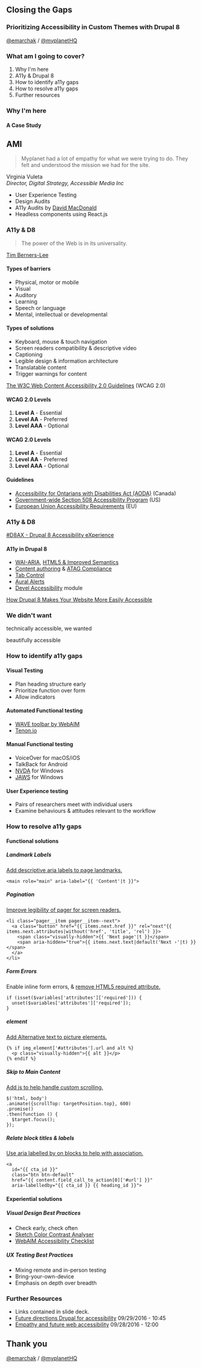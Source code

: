 ## Closing the Gaps

### Prioritizing Accessibility in Custom Themes with Drupal 8

[@emarchak](http://twitter.com/emarchak) / [@myplanetHQ](http://twitter.com/myplanetHQ)


### What am I going to cover?

1. Why I'm here
2. A11y & Drupal 8
3. How to identify a11y gaps
4. How to resolve a11y gaps
5. Further resources

### Why I'm here

#### A Case Study

## AMI

> Myplanet had a lot of empathy for what we were trying to do. They felt and understood the mission we had for the site.

Virginia Vuleta  
_Director, Digital Strategy, Accessible Media Inc_

- User Experience Testing
- Design Audits
- A11y Audits by [David MacDonald](http://www.davidmacd.com/)
- Headless components using React.js

### A11y & D8


> The power of the Web is  in its universality.

[Tim Berners-Lee](http://www.w3.org/standards/webdesign/accessibility)

#### Types of barriers

- Physical, motor or mobile
- Visual
- Auditory
- Learning
- Speech or language
- Mental, intellectual or developmental

#### Types of solutions

- Keyboard, mouse & touch navigation
- Screen readers compatibility & descriptive video
- Captioning
- Legible design & information architecture
- Translatable content
- Trigger warnings for content

[The W3C Web Content Accessibility 2.0 Guidelines](http://www.w3.org/TR/WCAG20/) (WCAG 2.0)

#### WCAG 2.0 Levels

1. **Level A** - Essential
2. **Level AA** - Preferred
3. **Level AAA** - Optional

#### WCAG 2.0 Levels

1. **Level A** - Essential
2. **Level AA** - Preferred
3. **Level AAA** - Optional

#### Guidelines

- [Accessibility for Ontarians with Disabilities Act (AODA)](http://www.aoda.ca/) (Canada)
- [Government-wide Section 508 Accessibility Program](https://www.section508.gov/) (US)
- [European Union Accessibility Requirements](http://www.ssbbartgroup.com/laws-standards/european-union-accessibility-requirements/) (EU)

### A11y & D8

[#D8AX - Drupal 8 Accessibility eXperience](https://www.drupal.org/about/features/accessibility)

#### A11y in Drupal 8

- [WAI-ARIA](http://openconcept.ca/blog/mike/drupal-8%E2%80%99s-accessibility-advantage-wai-aria), [HTML5 & Improved Semantics](http://openconcept.ca/blog/mike/drupal-8%E2%80%99s-accessibility-advantage-html5-improved-semantics)
- [Content authoring](http://openconcept.ca/blog/mike/drupal-8%E2%80%99s-accessibility-advantage-alt-tags-defaults) & [ATAG Compliance](http://openconcept.ca/blog/mike/drupal-8%E2%80%99s-accessibility-advantage-atag-compliance)
- [Tab Control](https://www.drupal.org/node/1973218)[](https://www.drupal.org/node/1973218)
- [](https://www.drupal.org/node/1973218)[Aural Alerts](https://www.drupal.org/node/1973218)
- [Devel Accessibility](https://www.drupal.org/project/devel_a11y) module

[How Drupal 8 Makes Your Website More Easily Accessible](https://docs.google.com/presentation/d/19O3png9GsAam431zRd80EY3vDKMbXAnc4c0s2edpLa0/edit#slide=id.p6)

### We didn't want 

technically accessible, we wanted 

beautifully accessible

### How to identify a11y gaps

#### Visual Testing

- Plan heading structure early
- Prioritize function over form
- Allow indicators

#### Automated Functional testing

- [WAVE toolbar by WebAIM](http://wave.webaim.org/report#/http://events.drupal.org/dublin2016)
- [Tenon.io](https://tenon.io/index.php)

#### Manual Functional testing

- VoiceOver for macOS/iOS
- TalkBack for Android
- [NVDA](http://www.nvaccess.org/) for Windows
- [JAWS](http://www.freedomscientific.com/Products/Blindness/JAWS) for Windows

#### User Experience testing

- Pairs of researchers meet with individual users
- Examine behaviours & attitudes relevant to the workflow

### How to resolve a11y gaps

#### Functional solutions

##### Landmark Labels  

[Add descriptive aria labels to page landmarks.](https://github.com/emarchak/closing-the-gaps/commit/a7ce0ace5d36789c541f4cb396414f1b2b824f4d)

````
<main role="main" aria-label="{{ 'Content'|t }}">
````

##### Pagination  

[Improve legibility of pager for screen readers.](https://github.com/emarchak/closing-the-gaps/commit/a6f2ed3d1580de9a95cf5a8d844e3b67e1563ae6)

````
<li class="pager__item pager__item--next">
  <a class="button" href="{{ items.next.href }}" rel="next"{{ items.next.attributes|without('href', 'title', 'rel') }}>
    <span class="visually-hidden">{{ 'Next page'|t }}</span>
    <span aria-hidden="true">{{ items.next.text|default('Next ›'|t) }}</span>
  </a>
</li>
````

##### Form Errors  

Enable inline form errors, & [remove HTML5 required attribute.](https://github.com/emarchak/closing-the-gaps/commit/0cc1c6102675b0623612a3e8dc2439c0343eac4c)

````
if (isset($variables['attributes']['required'])) {
  unset($variables['attributes']['required']);
}
````

##### <Picture> element  

[Add Alternative text to picture elements.](https://github.com/emarchak/closing-the-gaps/commit/c515a3aa6e9b26e607d718d87dc11f95423a193a)

````
{% if img_element['#attributes'].url and alt %}
  <p class="visually-hidden">{{ alt }}</p>
{% endif %}
````

##### Skip to Main Content  

[Add js to help handle custom scrolling.](https://github.com/emarchak/closing-the-gaps/commit/00517f0e2dce5400c7d588886e11dc17d2c0ea3c)

````
$('html, body')
.animate({scrollTop: targetPosition.top}, 600)
.promise()
.then(function () {
  $target.focus();
});
````

##### Relate block titles & labels  

[Use aria labelled by on blocks to help with association.](https://github.com/emarchak/closing-the-gaps/commit/84d469397f8e3cc14baa038d9669f302ad947fd7)

````
<a
  id="{{ cta_id }}"
  class="btn btn-default"
  href="{{ content.field_call_to_action[0]['#url'] }}"
  aria-labelledby="{{ cta_id }} {{ heading_id }}">

````

#### Experiential solutions

##### Visual Design Best Practices

- Check early, check often
- [Sketch Color Contrast Analyser](https://github.com/getflourish/Sketch-Color-Contrast-Analyser)
- [WebAIM Accessibility Checklist](http://webaim.org/blog/accessibility-for-designers/)

##### UX Testing Best Practices

- Mixing remote and in-person testing
- Bring-your-own-device
- Emphasis on depth over breadth

### Further Resources

- Links contained in slide deck.
- [Future directions Drupal for accessibility](https://events.drupal.org/dublin2016/sessions/future-directions-drupal-accessibility) 09/29/2016 - 10:45
- [Empathy and future web accessibility](https://events.drupal.org/dublin2016/sessions/empathy-and-future-web-accessibility) 09/28/2016 - 12:00

## Thank you

[@emarchak](http://twitter.com/emarchak) / [@myplanetHQ](http://twitter.com/myplanetHQ)